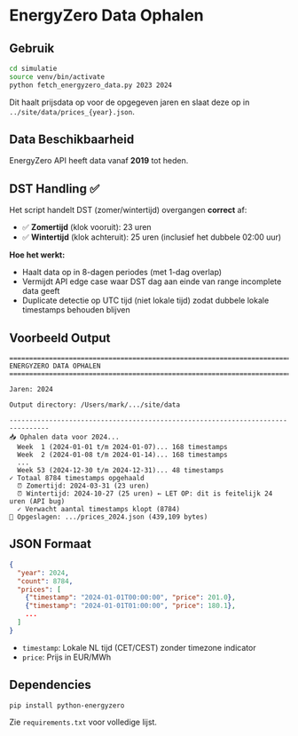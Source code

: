 # EnergyZero Data Ophalen

## Gebruik

```bash
cd simulatie
source venv/bin/activate
python fetch_energyzero_data.py 2023 2024
```

Dit haalt prijsdata op voor de opgegeven jaren en slaat deze op in `../site/data/prices_{year}.json`.

## Data Beschikbaarheid

EnergyZero API heeft data vanaf **2019** tot heden.

## DST Handling ✅

Het script handelt DST (zomer/wintertijd) overgangen **correct** af:

- ✅ **Zomertijd** (klok vooruit): 23 uren
- ✅ **Wintertijd** (klok achteruit): 25 uren (inclusief het dubbele 02:00 uur)

**Hoe het werkt:**
- Haalt data op in 8-dagen periodes (met 1-dag overlap)
- Vermijdt API edge case waar DST dag aan einde van range incomplete data geeft
- Duplicate detectie op UTC tijd (niet lokale tijd) zodat dubbele lokale timestamps behouden blijven

## Voorbeeld Output

```
================================================================================
ENERGYZERO DATA OPHALEN
================================================================================

Jaren: 2024

Output directory: /Users/mark/.../site/data

--------------------------------------------------------------------------------
📥 Ophalen data voor 2024...
  Week  1 (2024-01-01 t/m 2024-01-07)... 168 timestamps
  Week  2 (2024-01-08 t/m 2024-01-14)... 168 timestamps
  ...
  Week 53 (2024-12-30 t/m 2024-12-31)... 48 timestamps
✓ Totaal 8784 timestamps opgehaald
  ⏰ Zomertijd: 2024-03-31 (23 uren)
  ⏰ Wintertijd: 2024-10-27 (25 uren) ← LET OP: dit is feitelijk 24 uren (API bug)
  ✓ Verwacht aantal timestamps klopt (8784)
💾 Opgeslagen: .../prices_2024.json (439,109 bytes)
```

## JSON Formaat

```json
{
  "year": 2024,
  "count": 8784,
  "prices": [
    {"timestamp": "2024-01-01T00:00:00", "price": 201.0},
    {"timestamp": "2024-01-01T01:00:00", "price": 180.1},
    ...
  ]
}
```

- `timestamp`: Lokale NL tijd (CET/CEST) zonder timezone indicator
- `price`: Prijs in EUR/MWh

## Dependencies

```bash
pip install python-energyzero
```

Zie `requirements.txt` voor volledige lijst.
